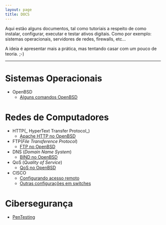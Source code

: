 ```yaml
---
layout: page
title: DOCS
---
```



Aqui estão alguns documentos, tal como tutoriais a respeito de como instalar, configurar, executar e testar ativos digitais. Como por exemplo: sistemas operacionais, servidores de redes, firewalls, etc...

A ideia é apresentar mais a prática, mas tentando casar com um pouco de teoria. ;-)

-----------------------


# Sistemas Operacionais
* OpenBSD
	* [Alguns comandos OpenBSD](OpenBSDServers/OpenBSD_comandos)

# Redes de Computadores
* HTTP(_ HyperText Transfer Protocol_)
	* [Apache HTTP no OpenBSD](OpenBSDServers/HTTP)
* FTP(_File Transference Protocol_)
	* [FTP no OpenBSD](OpenBSDServers/FTP)
* DNS (_Domain Name System_)
	* [BIND no OpenBSD](DNS/DNS)
* QoS (_Quality of Service_)
	* [QoS no OpenBSD](QoS/QoS)
* CISCO
	* [Configurando acesso remoto](cisco/ativarSSH)
	* [Outras configurações em switches](cisco/algumasConfSws)
		
# Cibersegurança
* [PenTesting](penTest/pentest)


